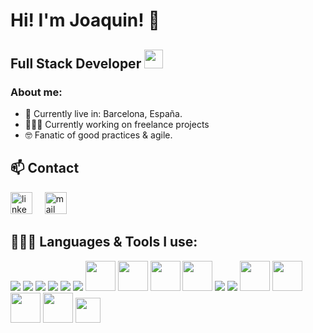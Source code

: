 <h1>Hi! I'm Joaquin! 👋</h1>
<h2>Full Stack Developer <img src="https://cdn-icons-png.flaticon.com/512/2409/2409387.png" height="30px" width="30px"/></h2>


### About me:
- 📍 Currently live in: Barcelona, España.
- 👨🏻‍💻 Currently working on freelance projects 
- 🤓 Fanatic of good practices & agile.

## 📫 Contact
<a href="https://www.linkedin.com/in/joaqu%C3%ADn-rojas-moschini-47b42720b/" target="_blank"><img src="https://www.vectorlogo.zone/logos/linkedin/linkedin-icon.svg" width="35px" alt="linkedin"></a>
&nbsp; &nbsp;
<a href="mailto:joaco.vla@gmail.com"><img src="https://www.vectorlogo.zone/logos/gmail/gmail-icon.svg" width="35px" alt="mail"></a>
&nbsp; &nbsp;

## 👨🏻‍💻 Languages & Tools I use:
<a href="https://www.javascript.com/" target="_blank" title="JavaScript"><img src="https://img.icons8.com/color/48/000000/javascript.png"/></a>
<a href="https://www.w3schools.com/html/" target="_blank" title="HTML5"><img src="https://img.icons8.com/color/48/000000/html-5.png"/></a>
<a href="https://www.w3schools.com/css/" target="_blank" title="CSS3"><img src="https://img.icons8.com/color/48/000000/css3.png"/></a>
<a href="https://reactjs.org/" target="_blank" title="React"><img src="https://img.icons8.com/color/48/000000/react-native.png"/></a>
<a href="https://redux.js.org/" target="_blank" title="Redux"><img src="https://img.icons8.com/color/48/000000/redux.png"/></a>
<a href="https://nodejs.org/" target="_blank" title="Node.js"><img src="https://img.icons8.com/color/48/000000/nodejs.png"/></a>
<a href="https://nestjs.com/" target="_blank" title="NestJS"><img src="https://encrypted-tbn0.gstatic.com/images?q=tbn:ANd9GcRH6x0Uo42KNADpBTujOUvn8nChWNcyPfsRSQ&s" height="48px" width="48px"/></a>
<a href="https://nextjs.org/" target="_blank" title="Next.js"><img src="https://cdn.jsdelivr.net/gh/devicons/devicon/icons/nextjs/nextjs-original.svg" height="48px" width="48px"/></a>
<a href="https://code.visualstudio.com/" target="_blank" title="Visual Studio Code"><img width='48px' src="https://upload.wikimedia.org/wikipedia/commons/thumb/9/9a/Visual_Studio_Code_1.35_icon.svg/2048px-Visual_Studio_Code_1.35_icon.svg.png"/></a>
<a href="https://cursor.sh/" target="_blank" title="Cursor"><img src="https://avatars.githubusercontent.com/u/127199158" height="48px" width="48px"/></a>
<a href="https://git-scm.com/" target="_blank" title="Git"><img src="https://img.icons8.com/color/48/000000/git.png"/></a>
<a href="https://www.figma.com/" target="_blank" title="Figma"><img src="https://img.icons8.com/color/48/000000/figma.png"/></a>
<a href="https://www.mongodb.com/es" target="_blank" title="MongoDB"><img src="https://cdn.icon-icons.com/icons2/2415/PNG/512/mongodb_original_wordmark_logo_icon_146425.png" height="48px" width="48px"/></a>
<a href="https://mongoosejs.com/" target="_blank" title="Mongoose"><img src="https://github.com/Automattic/mongoose/blob/master/docs/images/mongoose.svg" height="48px" width="48px"/></a>
<a href="https://www.mysql.com/" target="_blank" title="MySQL"><img src="https://cdn-icons-png.flaticon.com/512/5968/5968313.png" height="48px" width="48px"/></a>
<a href="https://www.postgresql.org/" target="_blank" title="PostgreSQL"><img src="https://cdn-icons-png.flaticon.com/512/5968/5968342.png" height="48px" width="48px"/></a>
<a href="https://sequelize.org/" target="_blank" title="Sequelize"><img width="40px" src="https://s2.qwant.com/thumbr/0x380/f/1/def6e5a6cedacd5856251aeaef7e52119bf19a4f70ada987080f4a3db8e074/sequelize-logo-png-transparent.png?u=https%3A%2F%2Fcdn.freebiesupply.com%2Flogos%2Flarge%2F2x%2Fsequelize-logo-png-transparent.png&q=0&b=1&p=0&a=0"/></a>



<!--
**joacorojasmoschini/joacorojasmoschini** is a ✨ _special_ ✨ repository because its `README.md` (this file) appears on your GitHub profile.

Here are some ideas to get you started:

- 🔭 I’m currently working on ...
- 🌱 I’m currently learning ...
- 👯 I’m looking to collaborate on ...
- 🤔 I’m looking for help with ...
- 💬 Ask me about ...
- 📫 How to reach me: ...
- 😄 Pronouns: ...
- ⚡ Fun fact: ...
-->
